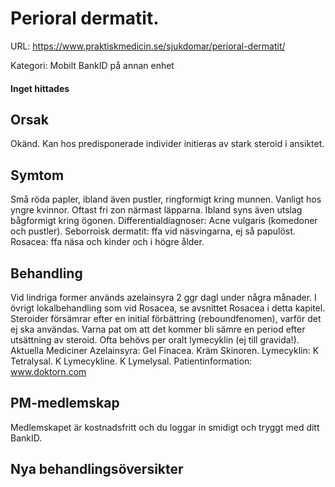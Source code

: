 # Perioral dermatit.

URL: https://www.praktiskmedicin.se/sjukdomar/perioral-dermatit/



Kategori: Mobilt BankID på annan enhet

#### Inget hittades

## Orsak

Okänd. Kan hos predisponerade individer initieras av stark steroid i ansiktet.

## Symtom

Små röda papler, ibland även pustler, ringformigt kring munnen. Vanligt hos yngre kvinnor. Oftast fri zon närmast läpparna. Ibland syns även utslag bågformigt kring ögonen.
Differentialdiagnoser: Acne vulgaris (komedoner och pustler). Seborroisk dermatit: ffa vid näsvingarna, ej så papulöst. Rosacea: ffa näsa och kinder och i högre ålder.

## Behandling

Vid lindriga former används azelainsyra 2 ggr dagl under några månader. I övrigt lokalbehandling som vid Rosacea, se avsnittet Rosacea i detta kapitel. Steroider försämrar efter en initial förbättring (reboundfenomen), varför det ej ska användas. Varna pat om att det kommer bli sämre en period efter utsättning av steroid. Ofta behövs per oralt lymecyklin (ej till gravida!).
Aktuella Mediciner
Azelainsyra: Gel Finacea. Kräm Skinoren.
Lymecyklin: K Tetralysal. K Lymecykline. K Lymelysal.
Patientinformation: www.doktorn.com

## PM-medlemskap

Medlemskapet är kostnadsfritt och du loggar in smidigt och tryggt med ditt BankID.

## Nya behandlingsöversikter

